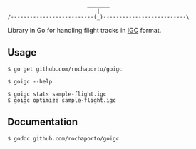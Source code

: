 ```
                         _______
                            |
/--------------------------(_)--------------------------\
```

Library in Go for handling flight tracks in [IGC](http://www.fai.org/component/phocadownload/category/?download=5745:igc-flight-recorder-specification-edition-2-with-al1-2011-5-31) format.

## Usage

    $ go get github.com/rochaporto/goigc

    $ goigc --help

    $ goigc stats sample-flight.igc
    $ goigc optimize sample-flight.igc

## Documentation

    $ godoc github.com/rochaporto/goigc
